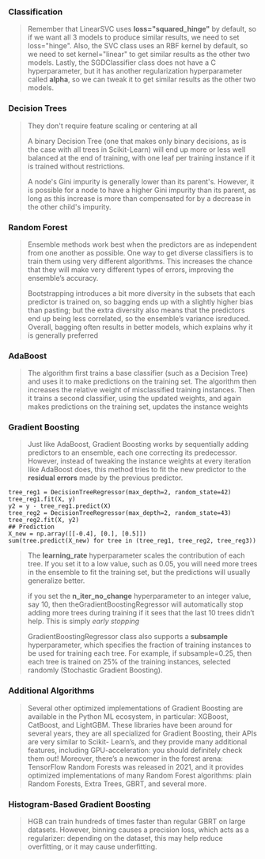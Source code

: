 ### Classification
> Remember that LinearSVC uses **loss="squared_hinge"** by default, so if we want all 3 models to produce similar results, we need to set loss="hinge".
> Also, the SVC class uses an RBF kernel by default, so we need to set kernel="linear" to get similar results as the other two models.
> Lastly, the SGDClassifier class does not have a C hyperparameter, but it has another regularization hyperparameter called **alpha**, so we can tweak it to get similar results as the other two models.
 
 ### Decision Trees
> They don't require feature scaling or centering at all
>
> A binary Decision Tree (one that makes only binary decisions, as is the case with all trees in Scikit-Learn) will end up more or less well balanced at the end of training, with one leaf per training instance if it is trained without restrictions.
>
> A node's Gini impurity is generally lower than its parent's. However, it is possible for a node to have a higher Gini impurity than its parent, as long as this increase is more than compensated for by a decrease in the other child's impurity.

### Random Forest
> Ensemble methods work best when the predictors are as independent from one another as possible. One way to get diverse classifiers is to train them using very different algorithms. This increases the chance that they will make very different types of errors, improving the ensemble’s accuracy.
>
> Bootstrapping introduces a bit more diversity in the subsets that each predictor is trained
on, so bagging ends up with a slightly higher bias than pasting; but the extra diversity
also means that the predictors end up being less correlated, so the ensemble’s variance isreduced. Overall, bagging often results in better models, which explains why it is
generally preferred

### AdaBoost 
> The algorithm first trains a base
classifier (such as a Decision Tree) and uses it to make predictions on the training set.
The algorithm then increases the relative weight of misclassified training instances.
Then it trains a second classifier, using the updated weights, and again makes
predictions on the training set, updates the instance weights

### Gradient Boosting 
> Just like AdaBoost,
Gradient Boosting works by sequentially adding predictors to an ensemble, each one
correcting its predecessor. However, instead of tweaking the instance weights at every
iteration like AdaBoost does, this method tries to fit the new predictor to the **residual
errors** made by the previous predictor.
```
tree_reg1 = DecisionTreeRegressor(max_depth=2, random_state=42)
tree_reg1.fit(X, y)
y2 = y - tree_reg1.predict(X)
tree_reg2 = DecisionTreeRegressor(max_depth=2, random_state=43)
tree_reg2.fit(X, y2)
## Prediction 
X_new = np.array([[-0.4], [0.], [0.5]])
sum(tree.predict(X_new) for tree in (tree_reg1, tree_reg2, tree_reg3))
```

> The **learning_rate** hyperparameter scales the contribution of each tree. If you set it
to a low value, such as 0.05, you will need more trees in the ensemble to fit the
training set, but the predictions will usually generalize better.
> 
> if you set the **n_iter_no_change** hyperparameter to an integer value, say 10, then theGradientBoostingRegressor will automatically stop adding more trees during
training if it sees that the last 10 trees didn’t help. This is simply *early stopping*
> 
> GradientBoostingRegressor class also supports a **subsample**
hyperparameter, which specifies the fraction of training instances to be used for training
each tree. For example, if subsample=0.25, then each tree is trained on 25% of the
training instances, selected randomly (Stochastic Gradient Boosting).

### Additional Algorithms
> Several other optimized implementations of Gradient Boosting are available in the Python ML
ecosystem, in particular: XGBoost, CatBoost, and LightGBM. These libraries have been around for
several years, they are all specialized for Gradient Boosting, their APIs are very similar to Scikit-
Learn’s, and they provide many additional features, including GPU-acceleration: you should definitely
check them out! Moreover, there’s a newcomer in the forest arena: TensorFlow Random Forests was
released in 2021, and it provides optimized implementations of many Random Forest algorithms: plain
Random Forests, Extra Trees, GBRT, and several more.

### Histogram-Based Gradient Boosting
> HGB can train hundreds of times faster than regular
GBRT on large datasets. However, binning causes a precision loss, which acts as a
regularizer: depending on the dataset, this may help reduce overfitting, or it may cause
underfitting. 
